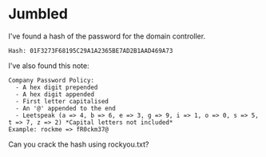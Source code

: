 # Jumbled

I've found a hash of the password for the domain controller.

`Hash: 01F3273F68195C29A1A2365BE7AD2B1AAD469A73`

I've also found this note:

```
Company Password Policy:
  - A hex digit prepended  
  - A hex digit appended 
  - First letter capitalised
  - An '@' appended to the end
  - Leetspeak (a => 4, b => 6, e => 3, g => 9, i => 1, o => 0, s => 5, t => 7, z => 2) *Capital letters not included*
Example: rockme => fR0ckm37@
```

Can you crack the hash using rockyou.txt?
